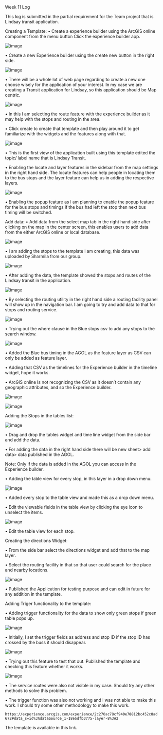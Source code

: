 Week 11 Log 

This log is submitted in the partial requirement for the Team project that is Lindsay transit application.

Creating a Template:
• Create a experience builder using the ArcGIS online component from the menu button Click the experience builder app.

![image](https://github.com/rahulsaravanabavan/geom99log/assets/142858065/20757a83-1604-4ea5-8a08-d1d7d7677529)

• Create a new Experience builder using the create new button in the right side.

![image](https://github.com/rahulsaravanabavan/geom99log/assets/142858065/f80177ec-2402-4634-96ef-f90f2cfa1f83)

• There will be a whole lot of web page regarding to create a new one choose wisely for the application of your interest. In my case we are creating a Transit application for Lindsay, so this application should be Map centric.

![image](https://github.com/rahulsaravanabavan/geom99log/assets/142858065/d6b5abd4-74d8-4919-8e33-067727503472)

• In this I am selecting the route feature with the experience builder as it may help with the stops and routing in the area.

• Click create to create that template and then play around it to get familiarize with the widgets and the features along with that.

![image](https://github.com/rahulsaravanabavan/geom99log/assets/142858065/e5f53999-0e54-4c2d-9eda-961474770a2c)


• This is the first view of the application built using this template edited the topic/ label name that is Lindsay Transit.

• Enabling the locate and layer features in the sidebar from the map settings in the right hand side. The locate features can help people in locating them to the bus stops and the layer feature can help us in adding the respective layers.

![image](https://github.com/rahulsaravanabavan/geom99log/assets/142858065/4f61a306-982e-41ba-9e12-7c234549ad49)

• Enabling the popup feature as I am planning to enable the popup feature for the bus stops and timings if the bus had left the stop then next bus timing will be switched.

Add data: 
• Add data from the select map tab in the right hand side after clicking on the map in the center screen, this enables users to add data from the either ArcGIS online or local database.

![image](https://github.com/rahulsaravanabavan/geom99log/assets/142858065/a4661962-f31b-4d62-8177-672150eb6a65)

• I am adding the stops to the template I am creating, this data was uploaded by Sharmila from our group.

![image](https://github.com/rahulsaravanabavan/geom99log/assets/142858065/6ff4eba0-96fa-4276-bb8b-e9ae68254616)

• After adding the data, the template showed the stops and routes of the Lindsay transit in the application.

![image](https://github.com/rahulsaravanabavan/geom99log/assets/142858065/64efc984-b421-4758-8260-eaadd650ae19)

• By selecting the routing utility in the right hand side a routing facility panel will show up in the navigation bar. I am going to try and add data to that for stops and routing service.

![image](https://github.com/rahulsaravanabavan/geom99log/assets/142858065/36192529-9f17-4219-be3f-f02069acbbde)

• Trying out the where clause in the Blue stops csv to add any stops to the search window.

![image](https://github.com/rahulsaravanabavan/geom99log/assets/142858065/911bf942-23e8-4997-897d-103173717ee7)

• Added the Blue bus timing in the AGOL as the feature layer as CSV can only be added as feature layer.

• Adding that CSV as the timelines for the Experience builder in the timeline widget, hope it works.

• ArcGIS online Is not recognizing the CSV as it doesn’t contain any geographic attributes, and so the Experience builder.

![image](https://github.com/rahulsaravanabavan/geom99log/assets/142858065/66cc3595-22fc-4565-badf-17d8c74d8ef9)

![image](https://github.com/rahulsaravanabavan/geom99log/assets/142858065/f47cba8b-4844-4fb7-ba85-832fee135b79)


Adding the Stops in the tables list:

![image](https://github.com/rahulsaravanabavan/geom99log/assets/142858065/ec6082ed-d08a-478c-b026-a3ee15284db5)

• Drag and drop the tables widget and time line widget from the side bar and add the data.

• For adding the data in the right hand side there will be new sheet> add data> data published in the AGOL.

Note: Only if the data is added in the AGOL you can access in the Experience builder.

• Adding the table view for every stop, in this layer in a drop down menu.

![image](https://github.com/rahulsaravanabavan/geom99log/assets/142858065/49489b17-bd46-4234-b7d9-f7ac9e480eeb)

• Added every stop to the table view and made this as a drop down menu.

• Edit the viewable fields in the table view by clicking the eye icon to unselect the items.

![image](https://github.com/rahulsaravanabavan/geom99log/assets/142858065/437fc127-9f5f-452c-bc54-235072be99ee)

• Edit the table view for each stop.

Creating the directions Widget:

• From the side bar select the directions widget and add that to the map layer.

• Select the routing facility in that so that user could search for the place and nearby locations.

![image](https://github.com/rahulsaravanabavan/geom99log/assets/142858065/1efa8f06-4467-431d-85bc-510dc7dce06e)

• Published the Application for testing purpose and can edit in future for any addition in the template.


Adding Triger functionality to the template:

• Adding trigger functionality for the data to show only green stops if green table pops up.

![image](https://github.com/rahulsaravanabavan/geom99log/assets/142858065/ea845be5-594d-49f2-ab14-0ee92c9fe328)

• Initially, I set the trigger fields as address and stop ID if the stop ID has crossed by the buss it should disappear.

![image](https://github.com/rahulsaravanabavan/geom99log/assets/142858065/e4c6cfd7-bc66-4cdd-a9fc-07aefc38352b)

• Trying out this feature to test that out. Published the template and checking this feature whether it works.

![image](https://github.com/rahulsaravanabavan/geom99log/assets/142858065/d6e43451-5c46-43b1-a733-95e029901200)

• The service routes were also not visible in my case. Should try any other methods to solve this problem.

• The trigger function was also not working and I was not able to make this work. I should try some other methodology to make this work.

```https://experience.arcgis.com/experience/2c270ac78cf940e78812bc452c8ad672#data_s=id%3AdataSource_1-18e6dfb3775-layer-8%3A2```

The template is available in this link.







